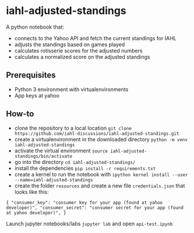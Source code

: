 # iahl-adjusted-standings
A python notebook that:

* connects to the Yahoo API and fetch the current standings for IAHL
* adjusts the standings based on games played
* calculates rotisserie scores for the adjusted numbers
* calculates a normalized score on the adjusted standings

## Prerequisites

* Python 3 environment with virtualenvironments
* App keys at yahoo

## How-to

* clone the repository to a local location `git clone https://github.com/iahl-discussions/iahl-adjusted-standings.git`
* create a virtualenvironment in the downloaded directory `python -m venv iahl-adjusted-standings`
* activate the virtual environment `source iahl-adjusted-standings/bin/activate`
* go into the directory `cd iahl-adjusted-standings/`
* install the dependencies `pip install -r requirements.txt`
* create a kernel to run the notebook with `ipython kernel install --user --name=iahl-adjusted-standings`
* create the folder `resources` and create a new file `credentials.json` that looks like this:

`{
    "consumer_key": "consumer key for your app (found at yahoo developer)",
    "consumer_secret": "consumer secret for your app (found at yahoo developer)",
}`

Launch jupyter notebooks/labs `jupyter lab` and open `api-test.ipynb`
